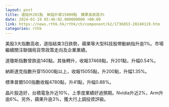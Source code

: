 ```yaml
---
layout: post
title: 道指升201點　納指升穿15000點　蘋果高收逾3%
date: 2024-01-19 05:46:02.000000000 +08:00
link: https://news.rthk.hk/rthk/ch/component/k2/1736853-20240119.htm
categories: rthk
---
```


美股3大指數高收，道指結束3日跌勢，蘋果等大型科技股帶動納指升逾1%。市場繼續關注聯儲局貨幣政策走向及企業業績。

道瓊斯指數曾跌逾140點，其後轉升，收報37468點，升201點，升幅0.54%。

納斯達克指數升穿15000點以上，收報15055點，升200點，升幅1.35%。

標準普爾500指數收報4780點，升41點，升幅0.88%。

晶片股造好，台積電急升近10%，上季度業績好過預期。Nvidia升近2%，Arm升逾6%。另外，蘋果升逾3%，獲大行上調投資評級。
